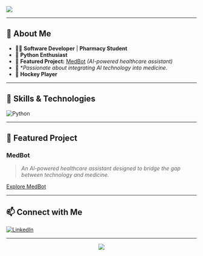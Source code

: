<!-- Profile README for brayotelly -->

<div align="below">
  <img src="https://capsule-render.vercel.app/api?type=wave&color=0:1e90ff,100:32cd32&height=180&section=header&text=Hi!%20I'm%20Brian%20Thuranira%20(brayotelly)&fontSize=40&fontAlignY=40&desc=Software%20Developer%20%7C%20Pharmacy%20Student%20%7C%20AI%20in%20Medicine%20Enthusiast&descAlignY=60&descAlign=80" />
</div>

---

## 👋 About Me

- 🧑‍💻 **Software Developer** | **Pharmacy Student**
- 🐍 **Python Enthusiast**
- 🤖 **Featured Project:** [MedBot](#) *(AI-powered healthcare assistant)*
- 🎯 **Passionate about integrating AI technology into medicine.*
- 🏑 **Hockey Player**

---

## 🚀 Skills & Technologies

![Python](https://img.shields.io/badge/Python-3776AB?style=for-the-badge&logo=python&logoColor=white)
<!-- Add more badges as your stack grows! -->

---

## 🌟 Featured Project

### MedBot
> *An AI-powered healthcare assistant designed to bridge the gap between technology and medicine.*

<!-- Replace with actual project repo link if available -->
[Explore MedBot](#)

---

## 📫 Connect with Me

[![LinkedIn](https://img.shields.io/badge/LinkedIn-Brian%20Thuranira-0077B5?style=for-the-badge&logo=linkedin&logoColor=white)](https://www.linkedin.com/in/brian-thuranira)

---

<div align="center">
  <img src="https://capsule-render.vercel.app/api?type=wave&color=0:1e90ff,100:32cd32&height=120&section=footer" />
</div>
